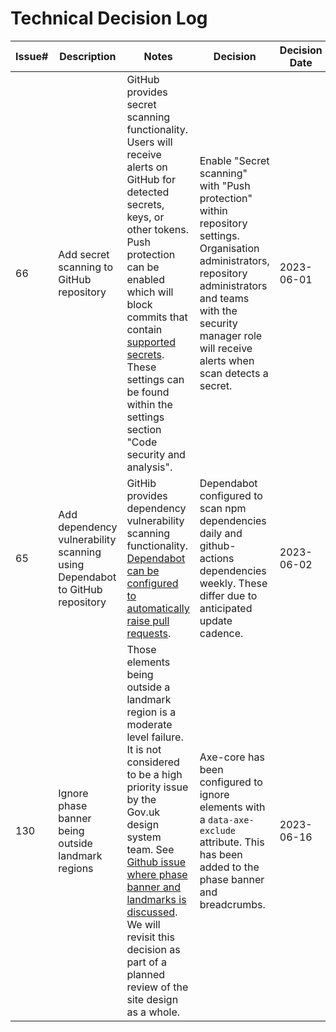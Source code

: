 # Technical Decision Log

| Issue# | Description                                                                 | Notes                                                                                                                                                                                                                                                                                                                                                                                                                | Decision                                                                                                                                                                                                                    | Decision Date | Further Information |
|--------|-----------------------------------------------------------------------------|----------------------------------------------------------------------------------------------------------------------------------------------------------------------------------------------------------------------------------------------------------------------------------------------------------------------------------------------------------------------------------------------------------------------|-----------------------------------------------------------------------------------------------------------------------------------------------------------------------------------------------------------------------------|---------------|---------------------|
| 66     | Add secret scanning to GitHub repository                                    | GitHub provides secret scanning functionality. Users will receive alerts on GitHub for detected secrets, keys, or other tokens. Push protection can be enabled which will block commits that contain [supported secrets](https://docs.github.com/en/code-security/secret-scanning/secret-scanning-patterns#supported-secrets). These settings can be found within the settings section "Code security and analysis". | Enable "Secret scanning" with "Push protection" within repository settings. Organisation administrators, repository administrators and teams with the security manager role will receive alerts when scan detects a secret. | 2023-06-01    | None                |
| 65     | Add dependency vulnerability scanning using Dependabot to GitHub repository | GitHib provides dependency vulnerability scanning functionality. [Dependabot can be configured to automatically raise pull requests](https://docs.github.com/en/enterprise-cloud@latest/code-security/dependabot/dependabot-version-updates/configuring-dependabot-version-updates).                                                                                                                                 | Dependabot configured to scan npm dependencies daily and github-actions dependencies weekly. These differ due to anticipated update cadence.                                                                                | 2023-06-02    | None                |
| 130    | Ignore phase banner being outside landmark regions                          | Those elements being outside a landmark region is a moderate level failure. It is not considered to be a high priority issue by the Gov.uk design system team. See [Github issue where phase banner and landmarks is discussed](https://github.com/alphagov/govuk-frontend/issues/1604). We will revisit this decision as part of a planned review of the site design as a whole.                                    | Axe-core has been configured to ignore elements with a `data-axe-exclude` attribute. This has been added to the phase banner and breadcrumbs.                                                                               | 2023-06-16    | None                |
